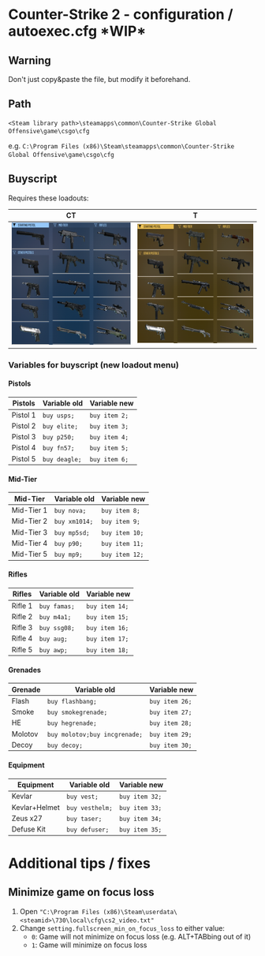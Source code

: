 # Counter-Strike 2 - configuration / autoexec.cfg \*WIP\*

## Warning

Don't just copy&paste the file, but modify it beforehand.

## Path

```
<Steam library path>\steamapps\common\Counter-Strike Global Offensive\game\csgo\cfg
```

e.g. `C:\Program Files (x86)\Steam\steamapps\common\Counter-Strike Global Offensive\game\csgo\cfg`

## Buyscript

Requires these loadouts:

| CT                                       | T                                      |
| ---------------------------------------- | -------------------------------------- |
| ![ct loadout](/internal/loadouts/ct.png) | ![t loadout](/internal/loadouts/t.png) |

### Variables for buyscript (new loadout menu)

#### Pistols

| Pistols  | Variable old  | Variable new  |
| -------- | ------------- | ------------- |
| Pistol 1 | `buy usps;`   | `buy item 2;` |
| Pistol 2 | `buy elite;`  | `buy item 3;` |
| Pistol 3 | `buy p250;`   | `buy item 4;` |
| Pistol 4 | `buy fn57;`   | `buy item 5;` |
| Pistol 5 | `buy deagle;` | `buy item 6;` |

#### Mid-Tier

| Mid-Tier   | Variable old  | Variable new   |
| ---------- | ------------- | -------------- |
| Mid-Tier 1 | `buy nova;`   | `buy item 8;`  |
| Mid-Tier 2 | `buy xm1014;` | `buy item 9;`  |
| Mid-Tier 3 | `buy mp5sd;`  | `buy item 10;` |
| Mid-Tier 4 | `buy p90;`    | `buy item 11;` |
| Mid-Tier 5 | `buy mp9;`    | `buy item 12;` |

#### Rifles

| Rifles  | Variable old | Variable new   |
| ------- | ------------ | -------------- |
| Rifle 1 | `buy famas;` | `buy item 14;` |
| Rifle 2 | `buy m4a1;`  | `buy item 15;` |
| Rifle 3 | `buy ssg08;` | `buy item 16;` |
| Rifle 4 | `buy aug;`   | `buy item 17;` |
| Rifle 5 | `buy awp;`   | `buy item 18;` |

#### Grenades

| Grenade | Variable old                  | Variable new   |
| ------- | ----------------------------- | -------------- |
| Flash   | `buy flashbang;`              | `buy item 26;` |
| Smoke   | `buy smokegrenade;`           | `buy item 27;` |
| HE      | `buy hegrenade;`              | `buy item 28;` |
| Molotov | `buy molotov;buy incgrenade;` | `buy item 29;` |
| Decoy   | `buy decoy;`                  | `buy item 30;` |

#### Equipment

| Equipment     | Variable old    | Variable new   |
| ------------- | --------------- | -------------- |
| Kevlar        | `buy vest;`     | `buy item 32;` |
| Kevlar+Helmet | `buy vesthelm;` | `buy item 33;` |
| Zeus x27      | `buy taser;`    | `buy item 34;` |
| Defuse Kit    | `buy defuser;`  | `buy item 35;` |

# Additional tips / fixes

## Minimize game on focus loss

1. Open `"C:\Program Files (x86)\Steam\userdata\<steamid>\730\local\cfg\cs2_video.txt"`
2. Change `setting.fullscreen_min_on_focus_loss` to either value:
   - `0`: Game will not minimize on focus loss (e.g. ALT+TABbing out of it)
   - `1`: Game will minimize on focus loss
